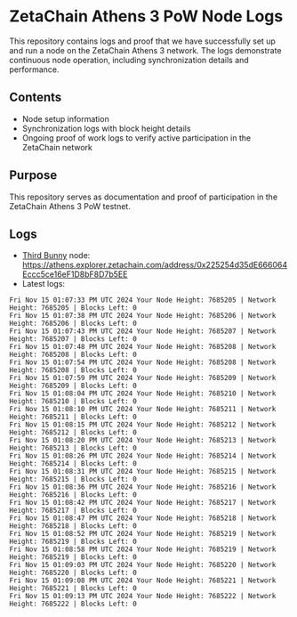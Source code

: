 # ZetaChain Athens 3 PoW Node Logs
This repository contains logs and proof that we have successfully set up and run a node on the ZetaChain Athens 3 network. The logs demonstrate continuous node operation, including synchronization details and performance.

## Contents
- Node setup information
- Synchronization logs with block height details
- Ongoing proof of work logs to verify active participation in the ZetaChain network

## Purpose
This repository serves as documentation and proof of participation in the ZetaChain Athens 3 PoW testnet.

## Logs

- [Third Bunny](https://thirdbunny.xyz/) node: https://athens.explorer.zetachain.com/address/0x225254d35dE666064Eccc5ce16eF1D8bF8D7b5EE
- Latest logs:
```
Fri Nov 15 01:07:33 PM UTC 2024 Your Node Height: 7685205 | Network Height: 7685205 | Blocks Left: 0
Fri Nov 15 01:07:38 PM UTC 2024 Your Node Height: 7685206 | Network Height: 7685206 | Blocks Left: 0
Fri Nov 15 01:07:43 PM UTC 2024 Your Node Height: 7685207 | Network Height: 7685207 | Blocks Left: 0
Fri Nov 15 01:07:48 PM UTC 2024 Your Node Height: 7685208 | Network Height: 7685208 | Blocks Left: 0
Fri Nov 15 01:07:54 PM UTC 2024 Your Node Height: 7685208 | Network Height: 7685208 | Blocks Left: 0
Fri Nov 15 01:07:59 PM UTC 2024 Your Node Height: 7685209 | Network Height: 7685209 | Blocks Left: 0
Fri Nov 15 01:08:04 PM UTC 2024 Your Node Height: 7685210 | Network Height: 7685210 | Blocks Left: 0
Fri Nov 15 01:08:10 PM UTC 2024 Your Node Height: 7685211 | Network Height: 7685211 | Blocks Left: 0
Fri Nov 15 01:08:15 PM UTC 2024 Your Node Height: 7685212 | Network Height: 7685212 | Blocks Left: 0
Fri Nov 15 01:08:20 PM UTC 2024 Your Node Height: 7685213 | Network Height: 7685213 | Blocks Left: 0
Fri Nov 15 01:08:26 PM UTC 2024 Your Node Height: 7685214 | Network Height: 7685214 | Blocks Left: 0
Fri Nov 15 01:08:31 PM UTC 2024 Your Node Height: 7685215 | Network Height: 7685215 | Blocks Left: 0
Fri Nov 15 01:08:36 PM UTC 2024 Your Node Height: 7685216 | Network Height: 7685216 | Blocks Left: 0
Fri Nov 15 01:08:42 PM UTC 2024 Your Node Height: 7685217 | Network Height: 7685217 | Blocks Left: 0
Fri Nov 15 01:08:47 PM UTC 2024 Your Node Height: 7685218 | Network Height: 7685218 | Blocks Left: 0
Fri Nov 15 01:08:52 PM UTC 2024 Your Node Height: 7685219 | Network Height: 7685219 | Blocks Left: 0
Fri Nov 15 01:08:58 PM UTC 2024 Your Node Height: 7685219 | Network Height: 7685219 | Blocks Left: 0
Fri Nov 15 01:09:03 PM UTC 2024 Your Node Height: 7685220 | Network Height: 7685220 | Blocks Left: 0
Fri Nov 15 01:09:08 PM UTC 2024 Your Node Height: 7685221 | Network Height: 7685221 | Blocks Left: 0
Fri Nov 15 01:09:13 PM UTC 2024 Your Node Height: 7685222 | Network Height: 7685222 | Blocks Left: 0
```
